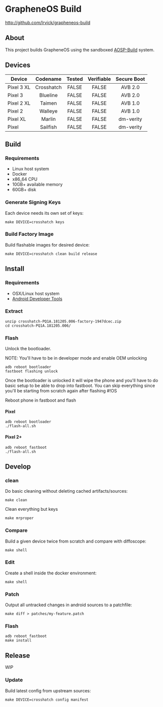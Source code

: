# GrapheneOS Build #

<http://github.com/lrvick/grapheneos-build>

## About ##

This project builds GrapheneOS using the sandboxed [AOSP-Build][1] system.

[1]: https://github.com/hashbang/aosp-build

## Devices ##

  | Device     | Codename   | Tested | Verifiable | Secure Boot |
  |------------|:----------:|:------:|:----------:|:-----------:|
  | Pixel 3 XL | Crosshatch | FALSE  | FALSE      | AVB 2.0     |
  | Pixel 3    | Blueline   | FALSE  | FALSE      | AVB 2.0     |
  | Pixel 2 XL | Taimen     | FALSE  | FALSE      | AVB 1.0     |
  | Pixel 2    | Walleye    | FALSE  | FALSE      | AVB 1.0     |
  | Pixel XL   | Marlin     | FALSE  | FALSE      | dm-verity   |
  | Pixel      | Sailfish   | FALSE  | FALSE      | dm-verity   |

## Build ##

### Requirements ###

 * Linux host system
 * Docker
 * x86_64 CPU
 * 10GB+ available memory
 * 60GB+ disk

### Generate Signing Keys ###

Each device needs its own set of keys:
```
make DEVICE=crosshatch keys
```

### Build Factory Image ###

Build flashable images for desired device:
```
make DEVICE=crosshatch clean build release
```

## Install ##

### Requirements ###

 * OSX/Linux host system
 * [Android Developer Tools][4]

[4]: https://developer.android.com/studio/releases/platform-tools

### Extract
```
unzip crosshatch-PQ1A.181205.006-factory-1947dcec.zip
cd crosshatch-PQ1A.181205.006/
```

### Flash

Unlock the bootloader.

NOTE: You'll have to be in developer mode and enable OEM unlocking

```
adb reboot bootloader
fastboot flashing unlock
```

Once the bootloader is unlocked it will wipe the phone and you'll have to do
basic setup to be able to drop into fastboot. You can skip everything since
you'll be starting from scratch again after flashing #!OS

Reboot phone in fastboot and flash

#### Pixel

```
adb reboot bootloader
./flash-all.sh
```

#### Pixel 2+

```
adb reboot fastboot
./flash-all.sh
```

## Develop ##

### clean ###

Do basic cleaning without deleting cached artifacts/sources:
```
make clean
```

Clean everything but keys
```
make mrproper
```

### Compare ###

Build a given device twice from scratch and compare with diffoscope:
```
make shell
```

### Edit ###

Create a shell inside the docker environment:
```
make shell
```

### Patch ###

Output all untracked changes in android sources to a patchfile:
```
make diff > patches/my-feature.patch
```

### Flash ###
```
adb reboot fastboot
make install
```

## Release ##

WIP

### Update ###

Build latest config from upstream sources:

```
make DEVICE=crosshatch config manifest
```
